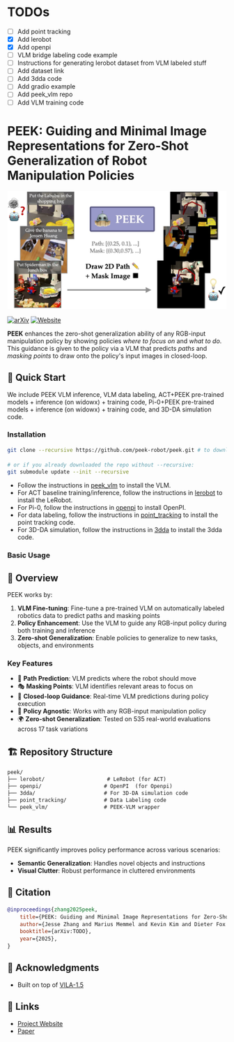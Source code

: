 # TODOs

- [ ] Add point tracking 
- [x] Add lerobot
- [x] Add openpi
- [ ] VLM bridge labeling code example
- [ ] Instructions for generating lerobot dataset from VLM labeled stuff
- [ ] Add dataset link
- [ ] Add 3dda code 
- [ ] Add gradio example
- [ ] Add peek_vlm repo
- [ ] Add VLM training code

# PEEK: Guiding and Minimal Image Representations for Zero-Shot Generalization of Robot Manipulation Policies

![PEEK Teaser](peek_teaser.jpg)


[![arXiv](https://img.shields.io/badge/arXiv-2025.XXXXX-b31b1b.svg)](https://arxiv.org/abs/TODO)
[![Website](https://img.shields.io/badge/Website-peek--robot.github.io-blue)](https://peek-robot.github.io/)

**PEEK** enhances the zero-shot generalization ability of any RGB-input manipulation policy by showing policies *where to focus on* and *what to do*. This guidance is given to the policy via a VLM that predicts *paths* and *masking points* to draw onto the policy's input images in closed-loop.

## 🚀 Quick Start

We include PEEK VLM inference, VLM data labeling, ACT+PEEK pre-trained models + inference (on widowx) + training code, Pi-0+PEEK pre-trained models + inference (on widowx) + training code, and 3D-DA simulation code.

### Installation 
```bash
git clone --recursive https://github.com/peek-robot/peek.git # to download all submodules

# or if you already downloaded the repo without --recursive:
git submodule update --init --recursive
```
- Follow the instructions in [peek_vlm](peek_vlm/README.md) to install the VLM.
- For ACT baseline training/inference, follow the instructions in [lerobot](lerobot/README.md) to install the LeRobot.
- For Pi-0, follow the instructions in [openpi](openpi/README.md) to install OpenPI.
- For data labeling, follow the instructions in [point_tracking](point_tracking/README.md) to install the point tracking code.
- For 3D-DA simulation, follow the instructions in [3dda](3dda/README.md) to install the 3dda code.




### Basic Usage


## 📖 Overview

PEEK works by:

1. **VLM Fine-tuning**: Fine-tune a pre-trained VLM on automatically labeled robotics data to predict paths and masking points
2. **Policy Enhancement**: Use the VLM to guide any RGB-input policy during both training and inference
3. **Zero-shot Generalization**: Enable policies to generalize to new tasks, objects, and environments

### Key Features

- 🎯 **Path Prediction**: VLM predicts where the robot should move
- 🎭 **Masking Points**: VLM identifies relevant areas to focus on
- 🔄 **Closed-loop Guidance**: Real-time VLM predictions during policy execution
- 🧩 **Policy Agnostic**: Works with any RGB-input manipulation policy
- 🌍 **Zero-shot Generalization**: Tested on 535 real-world evaluations across 17 task variations

## 🏗️ Repository Structure

```
peek/
├── lerobot/                    # LeRobot (for ACT)
├── openpi/                    # OpenPI  (for Openpi)
├── 3dda/                      # For 3D-DA simulation code
├── point_tracking/            # Data Labeling code
└── peek_vlm/                  # PEEK-VLM wrapper
```

## 📊 Results

PEEK significantly improves policy performance across various scenarios:

- **Semantic Generalization**: Handles novel objects and instructions
- **Visual Clutter**: Robust performance in cluttered environments


## 📄 Citation

```bibtex
@inproceedings{zhang2025peek,
    title={PEEK: Guiding and Minimal Image Representations for Zero-Shot Generalization of Robot Manipulation Policies}, 
    author={Jesse Zhang and Marius Memmel and Kevin Kim and Dieter Fox and Jesse Thomason and Fabio Ramos and Erdem Bıyık and Abhishek Gupta and Anqi Li},
    booktitle={arXiv:TODO},
    year={2025},
}
```


## 🙏 Acknowledgments

- Built on top of [VILA-1.5](https://github.com/Efficient-Large-Model/VILA)

## 🔗 Links

- [Project Website](https://peek-robot.github.io/)
- [Paper](https://arxiv.org/abs/TODO)
